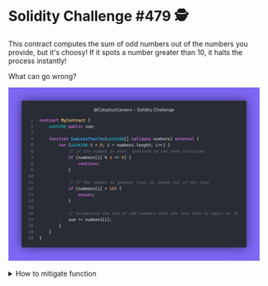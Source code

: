 # Solidity Challenge #479 🕵️ 

This contract computes the sum of odd numbers out of the numbers you provide, but it's choosy! If it spots a number greater than 10, it halts the process instantly! 

What can go wrong?

![479](../images/calyptus/479.png)

<details>
<summary>How to mitigate function</summary>

First, we've to understand the behavior of each keyword below when used in `for` / `while` loop given example if array [1, 2, 3, 15, 7]:


- `return`: 

- `continue`:

````
for(uint256 i = 0; i < numbers.length; i++) {
    if(numbers[i] % 2 == 0) continue;
    if(numbers[i] > 10) break;
    sum += numbers[i];
}
``````
- `break`: stops the loop only while code after the loop still executes. In given array above

    - 1 => sums up
    - 2 => skips and continue 
    - 3 => sums up
    - 15 => skips and continue
    - 7 => sums up
    - sum => 1 + 3 + 7 = 11

</details>



